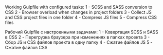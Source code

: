 Working Gulpfile with configured tasks:
1 - SCSS and SASS conversion to CSS
2 - Browser overload when changes in project folders
3 - Collect JS and CSS project files in one folder
4 - Compress JS files
5 - Compress CSS files


Рабочий Gulpfile с настроенными задачами:
1 - Ковертация SCSS и SASS в CSS
2 - Перегрузка браузера при изменениях в папках проекта
3 - Сбор JS и CSS файлов проекта в одну папку
4 - Сжатие файлов JS
5 - Сжатие файлов CSS
